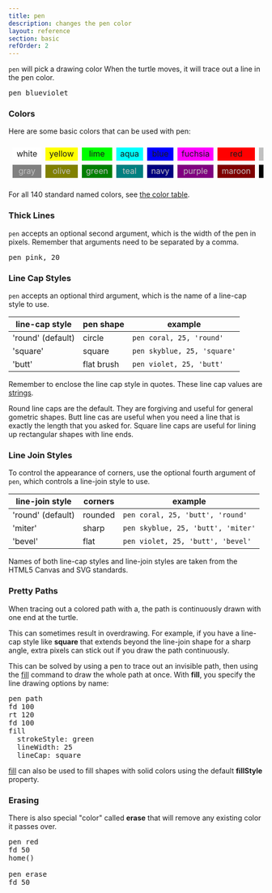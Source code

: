 ```yaml
---
title: pen
description: changes the pen color
layout: reference
section: basic
refOrder: 2
---
```


`pen` will pick a drawing color
When the turtle moves, it will trace out a line in the pen color.

<pre class="jumbo">
pen <span data-dfn="color">blueviolet</span>
</pre>

<script type="demo" height=99>
p = new Pencil
setup ->
  moveto -50, 0
  turnto 90
demo ->
  plan ->
    p.home()
    p.fd 20
    p.label 'pen blueviolet',
      labelSide: 'top', fontFamily: 'monospace', lineHeight: '140%'
  pause 0.5
  pen blueviolet
  pause 1
  plan ->
    $('label').eq(0).append('<br>fd 100');
  pause 0.5
  fd 100
  pause 2
  plan ->
    p.home()
    p.pen black, 0.7
    p.lt 45
    p.bk 5
    p.home()
    p.rt 45
    p.bk 5
    p.home()
    p.bk 15
    p.pen null
    p.fd 8
    p.label 'blueviolet color', 'bottom bottom'
</script>

<h3>Colors</h3>

Here are some basic colors that can be used with pen:

<center><table style="border-collapse:separate;border:0;border-spacing:8px;"><tr>
<td style="background:white;width:50px;text-align:center">white</td>
<td style="background:yellow;width:50px;text-align:center">yellow</td>
<td style="background:lime;width:50px;text-align:center">lime</td>
<td style="background:aqua;width:50px;text-align:center">aqua</td>
<td style="background:blue;width:50px;text-align:center">blue</td>
<td style="background:fuchsia;width:50px;text-align:center">fuchsia</td>
<td style="background:red;width:50px;text-align:center">red</td>
<td style="background:silver;width:50px;text-align:center">silver</td>
</tr><tr>
<td style="background:gray;color:silver;width:50px;text-align:center">gray</td>
<td style="background:olive;color:silver;width:50px;text-align:center">olive</td>
<td style="background:green;color:silver;width:50px;text-align:center">green</td>
<td style="background:teal;color:silver;width:50px;text-align:center">teal</td>
<td style="background:navy;color:silver;width:50px;text-align:center">navy</td>
<td style="background:purple;color:silver;width:50px;text-align:center">purple</td>
<td style="background:maroon;color:silver;width:50px;text-align:center">maroon</td>
<td style="background:black;color:silver;width:50px;text-align:center">black</td>
</tr>
</tr></table></center>

For all 140 standard named colors, see [the color table](colors.html).

<h3>Thick Lines</h3>

`pen` accepts an optional second argument, which is the width of the
pen in pixels.  Remember that arguments need to be separated by
a comma.

<pre class="jumbo">
pen <span data-dfn="color">pink</span><span data-note="comma">,</span>&nbsp;<span data-dfn="size">20</span>
</pre>

<script type="demo" height=99>
p = new Pencil
setup ->
  moveto -50, 0
  turnto 90
demo ->
  plan ->
    p.home()
    p.fd 20
    p.label 'pen pink, 20',
      labelSide: 'top', fontFamily: 'monospace', lineHeight: '140%'
  pause 0.5
  pen pink, 20
  pause 1
  plan ->
    $('label').eq(0).append('<br>fd 100');
  pause 0.5
  fd 100
  pause 2
  plan ->
    p.home()
    p.pen black, 0.7
    p.jump -25, -10
    p.lt 45
    p.bk 5
    p.home()
    p.jump -25, -10
    p.rt 45
    p.bk 5
    p.home()
    p.jump -25, -10
    p.bk 15
    p.pen null
    p.label 'pink color', 'bottom'
</script>

<h3>Line Cap Styles</h3>

`pen` accepts an optional third argument, which is the name of
a line-cap style to use.

| line-cap style    | pen shape    | example                                |
|-------------------|--------------|----------------------------------------|
| 'round' (default) | circle       | <code>pen coral, 25, 'round'</code>    |
| 'square'          | square       | <code>pen skyblue, 25, 'square'</code> |
| 'butt'            | flat brush   | <code>pen violet, 25, 'butt'</code>    |

<script type="demo" height=199 width=199>
speed 1

s = new Sprite
   width: 200
   height: 200
s.addClass 'turtlefield'
p = new Pencil s
p.cross = (s) ->
  @jump 0, -s
  @slide 0, 2 * s
  @jump -s, -s
  @slide 2 * s, 0
  @jump -s, 0
plan ->
  p.pen black, 0.7
  for j in [0...3]
    p.jumpto -50, j * 50 - 25
    p.cross 5
    p.jumpto 50, j * 50 - 25
    p.cross 5
  p.jumpto -50, -60
  p.slide 0, -5
  p.slide 100, 0
  p.slide 0, 5
  p.jump -50, -5
  p.label "fd 100", 'bottom'
  p.pen null
  $('label').addClass 'turtlefield'

setup ->
  jumpto -50, 75
  turnto 90

demo ->
  pen coral, 25, 'round'
  fd 100
  plan ->
    p.moveto 0, 75
    p.label "'round'"
  pause 1
  jump 50, -100
  pen skyblue, 25, 'square'
  fd 100
  plan ->
    p.moveto 0, 25
    p.label "'square'"
  pause 1
  jump 50, -100
  pen violet, 25, 'butt'
  fd 100
  plan ->
    p.moveto 0, -25
    p.label "'butt'"

</script>

Remember to enclose the line cap style in quotes.  These line cap
values are [strings](/coffeescript/strings.html).

Round line caps are the default.  They are forgiving and useful for
general gometric shapes.  Butt line cas are useful when you need a line
that is exactly the length that you asked for.  Square line caps are
useful for lining up rectangular shapes with line ends.

<h3>Line Join Styles</h3>

To control the appearance of corners, use the optional fourth argument
of `pen`, which controls a line-join style to use.

| line-join style   | corners | example                                       |
|-------------------|---------|-----------------------------------------------|
| 'round' (default) | rounded | <code>pen coral, 25, 'butt', 'round'</code>   |
| 'miter'           | sharp   | <code>pen skyblue, 25, 'butt', 'miter'</code> |
| 'bevel'           | flat    | <code>pen violet, 25, 'butt', 'bevel'</code>  |


<script type="demo" height=199 width=349>
s = new Sprite
   width: 200
   height: 200

p = new Pencil s
p.cross = (s) ->
  @jump 0, -s
  @slide 0, 2 * s
  @jump -s, -s
  @slide 2 * s, 0
  @jump -s, 0
p.pen black, 0.7

write '<code class="turtlefield" id="narration" style="position:fixed;bottom:5px;left:0;right:0;width:100%;text-align:center"></code">'

narrate = (action) ->
  plan ->
    $('#narration').text(action)
  CoffeeScript.eval(action)

setup ->
  moveto -150, 50
  turnto 90

demo ->
  narrate "pen coral, 25, 'butt', 'round'"
  plan ->
    p.jumpto -50, 50
    p.cross 5
  fd 100
  plan ->
    p.jumpto -50, 50 + 10
    p.label "'round'", 'top'
  rt 120
  fd 100
  jump -57.735
  rt 180
  narrate "pen skyblue, 25, 'butt', 'miter'"
  plan ->
    p.jumpto 0, 25
    p.cross 5
  fd 100
  plan ->
    p.jumpto 0, 25 + 15
    p.label "'miter'", 'top'
  rt 120
  fd 100
  jump -57.735
  rt 180
  narrate "pen violet, 25, 'butt', 'bevel'"
  plan ->
    p.jumpto 50, 50
    p.cross 5
  fd 100
  plan ->
    p.jumpto 50, 50 + 10
    p.label "'bevel'", 'top'
  rt 120
  fd 100
</script>

Names of both line-cap styles and line-join styles are taken from the
HTML5 Canvas and SVG standards.

<h3>Pretty Paths</h3>

When tracing out a colored path with a, the path is continuously
drawn with one end at the turtle.

This can sometimes result in overdrawing.  For example, if you have a
line-cap style like <b>square</b> that extends beyond the
line-join shape for a sharp angle, extra pixels can stick out if
you draw the path continuously.

This can be solved by using a pen to trace
out an invisible path, then using the [fill](fill.html) command
to draw the whole path at once.  With <b>fill</b>, you specify
the line drawing options by name:

<pre class="examp">
pen <span data-dfnup="invisible pen">path</span>
<span data-dfnright="trace path">fd 100
rt 120
fd 100</span>
fill
<span data-dfnright="line options">  strokeStyle: green
  lineWidth: 25
  lineCap: square</span>
</pre>

<script type="demo" height=249 width=349>
p = new Pencil
setup ->
  moveto -125, -25
  turnto 30

demo ->
  plan ->
    p.jumpto -75, -35
    p.label "pen red, 25, 'square'", 'bottom'
  pen red, 25, 'square', 'bevel'
  fd 100
  rt 120
  plan ->
    p.jumpto -75, 80
    p.label "overdrawn corner", 'top'
  fd 100
  lt 120
  jumpxy 50, 0
  plan ->
    p.jumpto 75, -52
    p.label "pen path", 'top'
  pen path
  fd 100
  rt 120
  fd 100
  plan ->
    p.label "fill<br> &nbsp; strokeStyle: green<br> &nbsp; lineWidth: 25<br> &nbsp; lineCap: 'square'", 'bottom'
  fill strokeStyle: green, lineWidth: 25, lineCap: 'square'
  plan ->
    p.jumpto 75, 80
    p.label "pretty corner", 'top'
</script>

[fill](fill.html) can also be used to fill shapes with solid colors using
the default <b>fillStyle</b> property.

<h3>Erasing</h3>

There is also special "color" called **erase** that will remove any existing color it passes over. 

<pre class="examp">
pen red
fd 50
home()

pen erase
fd 50
</pre>

<script type="demo">
demo ->
  pen red, 30
  fd 50
  home()
  
  pen erase, 30
  fd 50
</script>

